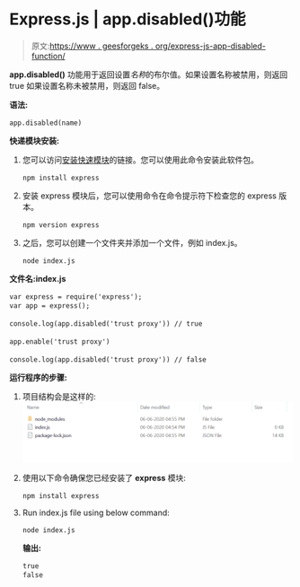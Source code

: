 # Express.js | app.disabled()功能

> 原文:[https://www . geesforgeks . org/express-js-app-disabled-function/](https://www.geeksforgeeks.org/express-js-app-disabled-function/)

**app.disabled()** 功能用于返回设置*名称*的布尔值。如果设置名称被禁用，则返回 true 如果设置名称未被禁用，则返回 false。

**语法:**

```
app.disabled(name)
```

**快递模块安装:**

1.  您可以访问[安装快速模块](https://www.npmjs.com/package/express)的链接。您可以使用此命令安装此软件包。

    ```
    npm install express
    ```

2.  安装 express 模块后，您可以使用命令在命令提示符下检查您的 express 版本。

    ```
    npm version express
    ```

3.  之后，您可以创建一个文件夹并添加一个文件，例如 index.js。

    ```
    node index.js
    ```

**文件名:index.js**

```
var express = require('express');
var app = express();

console.log(app.disabled('trust proxy')) // true

app.enable('trust proxy')

console.log(app.disabled('trust proxy')) // false 
```

**运行程序的步骤:**

1.  项目结构会是这样的:
    ![](img/3209d9b4369c180282a34be8070d7d6e.png)
2.  使用以下命令确保您已经安装了 **express** 模块:

    ```
    npm install express
    ```

3.  Run index.js file using below command:

    ```
    node index.js
    ```

    **输出:**

    ```
    true
    false

    ```